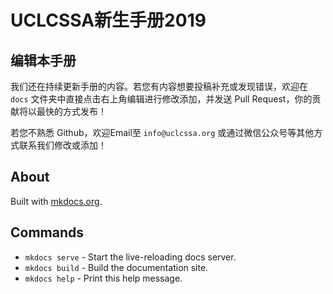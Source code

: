 # UCLCSSA新生手册2019

## 编辑本手册

我们还在持续更新手册的内容。若您有内容想要投稿补充或发现错误，欢迎在 `docs` 文件夹中直接点击右上角编辑进行修改添加，并发送 Pull Request，你的贡献将以最快的方式发布！

若您不熟悉 Github，欢迎Email至 `info@uclcssa.org` 或通过微信公众号等其他方式联系我们修改或添加！


## About

Built with [mkdocs.org](https://mkdocs.org).

## Commands

* `mkdocs serve` - Start the live-reloading docs server.
* `mkdocs build` - Build the documentation site.
* `mkdocs help` - Print this help message.

